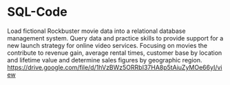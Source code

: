 # SQL-Code
Load fictional Rockbuster movie data into a relational database management system. Query data and practice skills to provide support for a new launch strategy for online video services. Focusing on movies the contribute to revenue gain, average rental times, customer base by location and lifetime value and determine sales figures by geographic region.
https://drive.google.com/file/d/1hVzBWz5ORRbI37HA8p5tAiuZyMOe66yI/view
